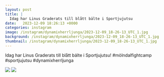 ```yaml
---
layout: post
title: |
  Idag har Linus Graderats till blått bälte i Sportjujutsu
date:   2023-12-09 18:26:13 +0000
categories: instagram
image: /instagram/dynamixherrljunga/2023-12-09_18-26-13_UTC_1.jpg
background: /instagram/dynamixherrljunga/2023-12-09_18-26-13_UTC_1.jpg
thumbnail: /instagram/dynamixherrljunga/2023-12-09_18-26-13_UTC_1.jpg
---
```

Idag har Linus Graderats till blått bälte i Sportjujutsu! #mölndalfightcamp #sportjujutsu #dynamixherrljunga



<img src='/www-dynamix-herrljunga/instagram/dynamixherrljunga/2023-12-09_18-26-13_UTC_1.jpg' class='img-fluid' />


<img src='/www-dynamix-herrljunga/instagram/dynamixherrljunga/2023-12-09_18-26-13_UTC_2.jpg' class='img-fluid' />
